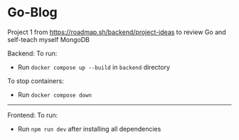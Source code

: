 # Go-Blog
Project 1 from https://roadmap.sh/backend/project-ideas to review Go and self-teach myself MongoDB

Backend:
To run:
- Run `docker compose up --build` in `backend` directory

To stop containers:
- Run `docker compose down`

---
Frontend:
To run:
- Run `npm run dev` after installing all dependencies
